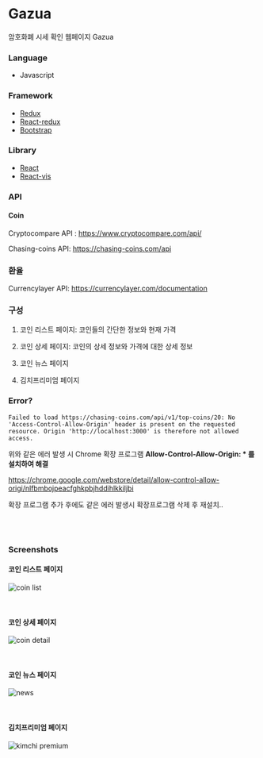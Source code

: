 # Gazua

암호화폐 시세 확인 웹페이지 Gazua

### Language

- Javascript



### Framework

- [Redux](https://github.com/reactjs/redux)
- [React-redux](https://github.com/reactjs/react-redux)
- [Bootstrap](https://getbootstrap.com/) 



### Library

- [React](https://github.com/facebook/react)
- [React-vis](https://github.com/uber/react-vis)



### API

#### Coin

Cryptocompare API : <https://www.cryptocompare.com/api/> 

Chasing-coins API: https://chasing-coins.com/api



### 환율

Currencylayer API: https://currencylayer.com/documentation



### 구성

1. 코인 리스트 페이지: 코인들의 간단한 정보와 현재 가격
2. 코인 상세 페이지: 코인의 상세 정보와 가격에 대한 상세 정보

3. 코인 뉴스 페이지

4. 김치프리미엄 페이지



### Error?

```
Failed to load https://chasing-coins.com/api/v1/top-coins/20: No 'Access-Control-Allow-Origin' header is present on the requested resource. Origin 'http://localhost:3000' is therefore not allowed access.
```

위와 같은 에러 발생 시 Chrome 확장 프로그램  **Allow-Control-Allow-Origin: * 를 설치하여 해결**

https://chrome.google.com/webstore/detail/allow-control-allow-origi/nlfbmbojpeacfghkpbjhddihlkkiljbi

확장 프로그램 추가 후에도 같은 에러 발생시 확장프로그램 삭제 후 재설치..

<br/>

<br/>

### Screenshots

#### 코인 리스트 페이지

![coin list](https://user-images.githubusercontent.com/29784606/48313608-7611c800-e602-11e8-875c-3c880fd5e780.png)



<br/>

#### 코인 상세 페이지

![coin detail](https://user-images.githubusercontent.com/29784606/48313675-19fb7380-e603-11e8-83db-88853657342e.png)



<br/>

#### 코인 뉴스 페이지

![news](https://user-images.githubusercontent.com/29784606/48313710-9d1cc980-e603-11e8-9606-579151fb9fc6.png)



<br/>

#### 김치프리미엄 페이지

![kimchi premium](https://user-images.githubusercontent.com/29784606/48313654-0c45ee00-e603-11e8-9394-1d3bb2aa8199.png)




